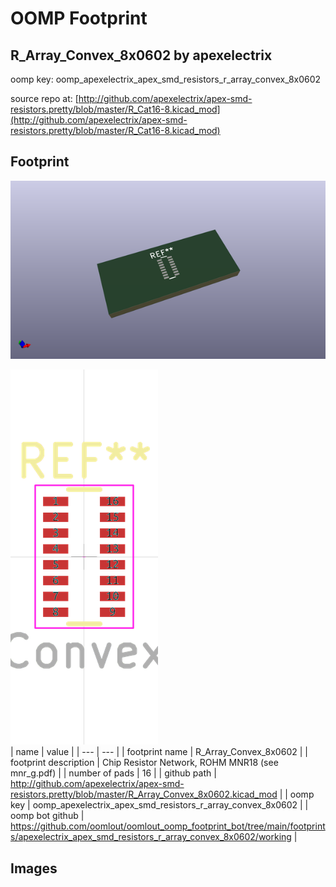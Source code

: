 # OOMP Footprint  
## R_Array_Convex_8x0602  by apexelectrix  
  
oomp key: oomp_apexelectrix_apex_smd_resistors_r_array_convex_8x0602  
  
source repo at: [http://github.com/apexelectrix/apex-smd-resistors.pretty/blob/master/R_Cat16-8.kicad_mod](http://github.com/apexelectrix/apex-smd-resistors.pretty/blob/master/R_Cat16-8.kicad_mod)  
## Footprint  
  
[![working_kicad_pcb_3d.png](working_kicad_pcb_3d_600.png)](working_kicad_pcb_3d.png)  
  
[![working.png](working_600.png)](working.png)  
| name | value | 
| --- | --- | 
| footprint name | R_Array_Convex_8x0602 | 
| footprint description | Chip Resistor Network, ROHM MNR18 (see mnr_g.pdf) | 
| number of pads | 16 | 
| github path | http://github.com/apexelectrix/apex-smd-resistors.pretty/blob/master/R_Array_Convex_8x0602.kicad_mod | 
| oomp key | oomp_apexelectrix_apex_smd_resistors_r_array_convex_8x0602 | 
| oomp bot github | https://github.com/oomlout/oomlout_oomp_footprint_bot/tree/main/footprints/apexelectrix_apex_smd_resistors_r_array_convex_8x0602/working | 
## Images  
